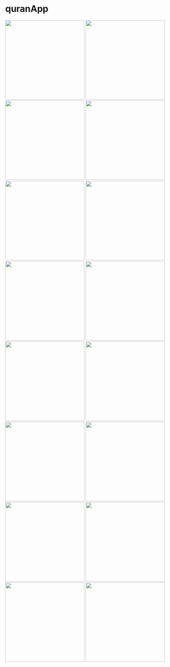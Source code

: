 # quranApp

<p align="center">
<img src="https://github.com/user-attachments/assets/bef387ff-a710-4ce7-9d1d-3de56f1fdc48" width ="250">

<img src="https://github.com/user-attachments/assets/a53edc96-60dd-4b07-b6c5-02c355aa5453" width ="250">


<img src="https://github.com/user-attachments/assets/75d122ea-a247-41af-8721-49e32598e313" width ="250">

<img src="https://github.com/user-attachments/assets/1755d6bc-766a-4b5e-84d8-65357ca1282e" width="250">
<img src="https://github.com/user-attachments/assets/7305a2a2-e284-4f7b-85c7-68f9d1958577" width="250">
<img src="https://github.com/user-attachments/assets/be51e4ef-611a-419c-ad12-522a5cf23704" width="250">
<img src="https://github.com/user-attachments/assets/66c83e28-9235-4f97-83fc-ca19d9cdab82" width="250">
<img src="https://github.com/user-attachments/assets/454e8fa4-81af-477e-876a-1aa1ac31b85b" width="250">
<img src="https://github.com/user-attachments/assets/ca3b821f-aa46-416d-96be-13cd97486d28" width="250">
<img src="https://github.com/user-attachments/assets/a1ce016f-f40c-484f-b68c-04424c672f16" width="250">
<img src="https://github.com/user-attachments/assets/d4708edc-a3ac-4c7c-90ac-d868672151ba" width="250">
<img src="https://github.com/user-attachments/assets/23be26e1-698a-49fb-9c0a-e4cc4553c1c2" width="250">
<img src="https://github.com/user-attachments/assets/524cfeb0-afea-4a7e-96cb-337e5195526d" width="250">
<img src="https://github.com/user-attachments/assets/39659f4b-7641-47b8-859a-456228d477e5" width="250">
<img src="https://github.com/user-attachments/assets/a1e240da-44b0-4392-9e5a-8626a3777e5c" width="250">
<img src="https://github.com/user-attachments/assets/a866f70b-f4ef-4617-b1bf-e7c15ef2007d" width="250">



